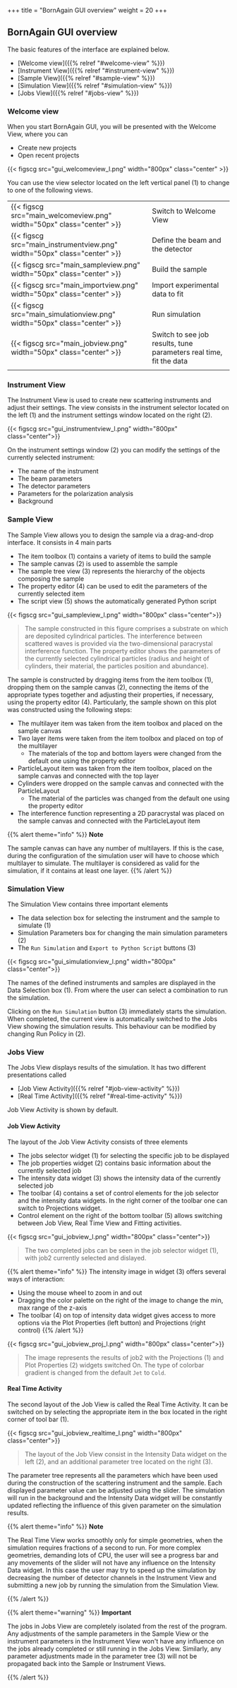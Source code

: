+++
title = "BornAgain GUI overview"
weight = 20
+++

## BornAgain GUI overview

The basic features of the interface are explained below.
   
   * [Welcome view]({{% relref "#welcome-view" %}}) 
   * [Instrument View]({{% relref "#instrument-view" %}}) 
   * [Sample View]({{% relref "#sample-view" %}}) 
   * [Simulation View]({{% relref "#simulation-view" %}}) 
   * [Jobs View]({{% relref "#jobs-view" %}}) 

### Welcome view

When you start BornAgain GUI, you will be presented with the Welcome View, where you can

   * Create new projects
   * Open recent projects


{{< figscg src="gui_welcomeview_l.png" width="800px" class="center" >}}

You can use the view selector located on the left vertical panel (1) to change to one of the following views.


|  |  |
|:--|:--|
| {{< figscg src="main_welcomeview.png" width="50px" class="center" >}} | Switch to Welcome View |
| {{< figscg src="main_instrumentview.png" width="50px" class="center" >}} | Define the beam and the detector |
| {{< figscg src="main_sampleview.png" width="50px" class="center" >}} | Build the sample |
| {{< figscg src="main_importview.png" width="50px" class="center" >}} | Import experimental data to fit |
| {{< figscg src="main_simulationview.png" width="50px" class="center" >}} | Run simulation |
| {{< figscg src="main_jobview.png" width="50px" class="center" >}} | Switch to see job results, tune parameters real time, fit the data |
|  |  |


### Instrument View

The Instrument View is used to create new scattering instruments and adjust their settings. The view consists in the instrument selector located on the left (1) and the instrument settings window located on the right (2).

{{< figscg src="gui_instrumentview_l.png" width="800px" class="center">}}

On the instrument settings window (2) you can modify the settings of the currently selected instrument:

   * The name of the instrument
   * The beam parameters
   * The detector parameters
   * Parameters for the polarization analysis
   * Background


### Sample View

The Sample View allows you to design the sample via a drag-and-drop interface. It consists in 4 main parts

   * The item toolbox (1) contains a variety of items to build the sample
   * The sample canvas (2) is used to assemble the sample
   * The sample tree view (3) represents the hierarchy of the objects composing the sample
   * The property editor (4) can be used to edit the parameters of the currently selected item
   * The script view (5) shows the automatically generated Python script


{{< figscg src="gui_sampleview_l.png" width="800px" class="center">}}

> The sample constructed in this figure comprises a substrate on which are deposited cylindrical particles. The interference between scattered waves is provided via the two-dimensional paracrystal interference function. The property editor shows the parameters of the currently selected cylindrical particles (radius and height of cylinders, their material, the particles position and abundance).

The sample is constructed by dragging items from the item toolbox (1), dropping them on the sample canvas (2), connecting the items of the appropriate types together and adjusting their properties, if necessary, using the property editor (4). Particularly, the sample shown on this plot was constructed using the following steps:

   * The multilayer item was taken from the item toolbox and placed on the sample canvas
   * Two layer items were taken from the item toolbox and placed on top of the multilayer
       * The materials of the top and bottom layers were changed from the default one using the property editor
   * ParticleLayout item was taken from the item toolbox, placed on the sample canvas and connected with the top layer
   * Cylinders were dropped on the sample canvas and connected with the ParticleLayout
       * The material of the particles was changed from the default one using the property editor
   * The interference function representing a 2D paracrystal was placed on the sample canvas and connected with the ParticleLayout item

{{% alert theme="info" %}}
**Note**

The sample canvas can have any number of multilayers. If this is the case, during the configuration of the simulation user will have to choose which multilayer to simulate. The multilayer is considered as valid for the simulation, if it contains at least one layer.
{{% /alert %}}

### Simulation View

The Simulation View contains three important elements

   * The data selection box for selecting the instrument and the sample to simulate (1)
   * Simulation Parameters box for changing the main simulation parameters (2)
   * The `Run Simulation` and `Export to Python Script` buttons (3)

{{< figscg src="gui_simulationview_l.png" width="800px" class="center">}}

The names of the defined instruments and samples are displayed in the Data Selection box (1). From where the user can select a combination to run the simulation.

Clicking on the `Run Simulation` button (3) immediately starts the simulation. When completed, the current view is automatically switched to the Jobs View showing the simulation results. This behaviour can be modified by changing Run Policy in (2).

### Jobs View

The Jobs View displays results of the simulation. It has two different presentations called

   * [Job View Activity]({{% relref "#job-view-activity" %}})
   * [Real Time Activity]({{% relref "#real-time-activity" %}})

Job View Activity is shown by default.

#### Job View Activity

The layout of the Job View Activity consists of three elements

   * The jobs selector widget (1) for selecting the specific job to be displayed
   * The job properties widget (2) contains basic information about the currently selected job
   * The intensity data widget (3) shows the intensity data of the currently selected job
   * The toolbar (4) contains a set of control elements for the job selector and the intensity data widgets. In the right corner of the toolbar one can switch to Projections widget.
   * Control element on the right of the bottom toolbar (5) allows switching between Job View, Real Time View and Fitting activities. 

{{< figscg src="gui_jobview_l.png" width="800px" class="center">}}

> The two completed jobs can be seen in the job selector widget (1), with job2 currently selected and dislayed.

{{% alert theme="info" %}}
 The intensity image in widget (3) offers several ways of interaction:

   * Using the mouse wheel to zoom in and out
   * Dragging the color palette on the right of the image to change the min, max range of the z-axis
   * The toolbar (4) on top of intensity data widget gives access to more options via the Plot Properties (left button) and Projections (right control)
{{% /alert %}}

{{< figscg src="gui_jobview_proj_l.png" width="800px" class="center">}}

> The image represents the results of job2 with the Projections (1) and Plot Properties (2) widgets switched On. The type of colorbar gradient is changed from the default `Jet` to `Cold`.

#### Real Time Activity

The second layout of the Job View is called the Real Time Activity. It can be switched on by selecting the appropriate item in the box located in the right corner of tool bar (1).

{{< figscg src="gui_jobview_realtime_l.png" width="800px" class="center">}}

> The layout of the Job View consist in the Intensity Data widget on the left (2), and an additional parameter tree located on the right (3).

The parameter tree represents all the parameters which have been used during the construction of the scattering instrument and the sample. Each displayed parameter value can be adjusted using the slider. The simulation will run in the background and the Intensity Data widget will be constantly updated reflecting the influence of this given parameter on the simulation results.

{{% alert theme="info" %}}
**Note**

The Real Time View works smoothly only for simple geometries, when the simulation requires fractions of a second to run. For more complex geometries, demanding lots of CPU, the user will see a progress bar and any movements of the slider will not have any influence on the Intensity Data widget. In this case the user may try to speed up the simulation by decreasing the number of detector channels in the Instrument View and submitting a new job by running the simulation from the Simulation View.

{{% /alert %}}


{{% alert theme="warning" %}}
**Important**

The jobs in Jobs View are completely isolated from the rest of the program. Any adjustments of the sample parameters in the Sample View or the instrument parameters in the Instrument View won't have any influence on the jobs already completed or still running in the Jobs View. Similarly, any parameter adjustments made in the parameter tree (3) will not be propagated back into the Sample or Instrument Views.

{{% /alert %}}